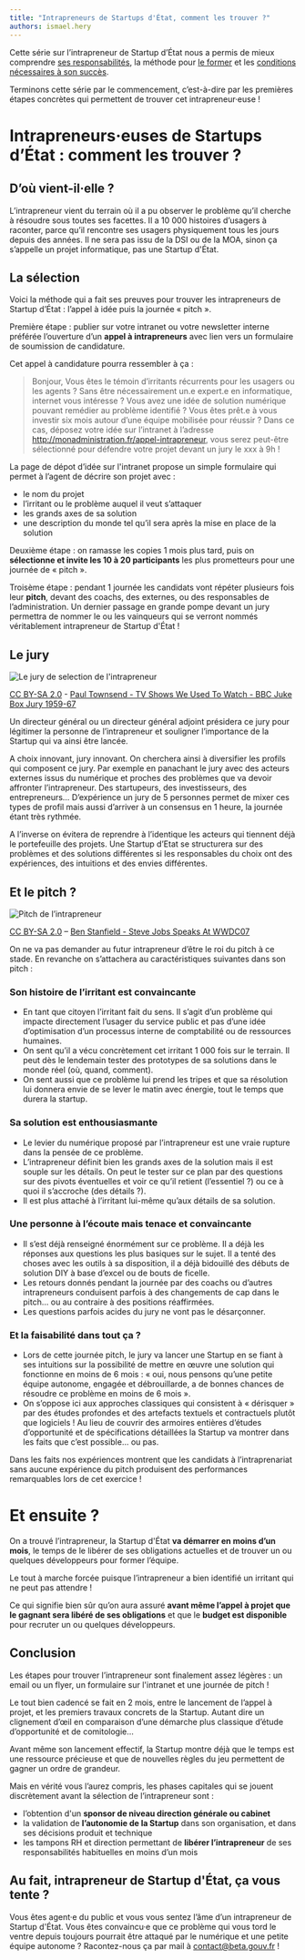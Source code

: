 ```yaml
---
title: "Intrapreneurs de Startups d'État, comment les trouver ?"
authors: ismael.hery
---
```


Cette série sur l’intrapreneur de Startup d’État nous a permis de mieux comprendre [ses responsabilités](/2017/02/16/intrapreneur-startup-d-etat.html), la méthode pour [le former](/2017/02/27/comment-former-des-intrapreneurs.html) et les [conditions nécessaires à son succès](/2017/03/06/intrapreneur-les-conditions-du-succes.html).

Terminons cette série par le commencement, c’est-à-dire par les premières étapes concrètes qui permettent de trouver cet intrapreneur·euse !

<!--more-->

# Intrapreneurs·euses de Startups d’État : comment les trouver ?

## D’où vient-il·elle ?

L’intrapreneur vient du terrain où il a pu observer le problème qu’il cherche à résoudre sous toutes ses facettes. Il a 10 000 histoires d’usagers à raconter, parce qu’il rencontre ses usagers physiquement tous les jours depuis des années. Il ne sera pas issu de la DSI ou de la MOA, sinon ça s’appelle un projet informatique, pas une Startup d'État.

## La sélection

Voici la méthode qui a fait ses preuves pour trouver les intrapreneurs de Startup d’État : l’appel à idée puis la journée « pitch ».

Première étape : publier sur votre intranet ou votre newsletter interne préférée l’ouverture d’un **appel à intrapreneurs** avec lien vers un formulaire de soumission de candidature.

Cet appel à candidature pourra ressembler à ça :

> Bonjour,
> Vous êtes le témoin d’irritants récurrents pour les usagers ou les agents ?
> Sans être nécessairement un.e expert.e en informatique, internet vous intéresse ?
> Vous avez une idée de solution numérique pouvant remédier au problème identifié ?
> Vous êtes prêt.e à vous investir six mois autour d’une équipe mobilisée pour réussir ?
> Dans ce cas, déposez votre idée sur l’intranet à l’adresse http://monadministration.fr/appel-intrapreneur, vous serez peut-être sélectionné pour défendre votre projet devant un jury le xxx à 9h !

La page de dépot d’idée sur l'intranet propose un simple formulaire qui permet à l’agent de décrire son projet avec :
* le nom du projet
* l’irritant ou le problème auquel il veut s’attaquer
* les grands axes de sa solution
* une description du monde tel qu’il sera après la mise en place de la solution

Deuxième étape : on ramasse les copies 1 mois plus tard, puis on **sélectionne et invite les 10 à 20 participants** les plus prometteurs pour une journée de « pitch ».

Troisème étape : pendant 1 journée les candidats vont répéter plusieurs fois leur **pitch**, devant des coachs, des externes, ou des responsables de l’administration. Un dernier passage en grande pompe devant un jury permettra de nommer le ou les vainqueurs qui se verront nommés véritablement intrapreneur de Startup d'État !

## Le jury

![Le jury de selection de l'intrapreneur](/img/posts/le-jury-selection-intrapreneur.jpg)

[CC BY-SA 2.0](https://creativecommons.org/licenses/by-sa/2.0/) - [Paul Townsend - TV Shows We Used To Watch - BBC Juke Box Jury 1959-67](https://www.flickr.com/photos/brizzlebornandbred/4933754453/in/photostream/)

Un directeur général ou un directeur général adjoint présidera ce jury pour légitimer la personne de l’intrapreneur et souligner l’importance de la Startup qui va ainsi être lancée.

A choix innovant, jury innovant. On cherchera ainsi à diversifier les profils qui composent ce jury. Par exemple en panachant le jury avec des acteurs externes issus du numérique et proches des problèmes que va devoir affronter l’intrapreneur. Des startupeurs, des investisseurs, des entrepreneurs… D’expérience un jury de 5 personnes permet de mixer ces types de profil mais aussi d’arriver à un consensus en 1 heure, la journée étant très rythmée.

A l’inverse on évitera de reprendre à l’identique les acteurs qui tiennent déjà le portefeuille des projets. Une Startup d’Etat se structurera sur des problèmes et des solutions différentes si les responsables du choix ont des expériences, des intuitions et des envies différentes.

## Et le pitch ?

![Pitch de l’intrapreneur](/img/posts/intrapreneur-pitch-3.jpg)

[CC BY-SA 2.0](https://creativecommons.org/licenses/by-sa/2.0/) – [Ben Stanfield - Steve Jobs Speaks At WWDC07](https://www.flickr.com/photos/acaben/541334636)

On ne va pas demander au futur intrapreneur d’être le roi du pitch à ce stade. En revanche on s’attachera au caractéristiques suivantes dans son pitch :

### Son histoire de l’irritant est convaincante
* En tant que citoyen l’irritant fait du sens. Il s’agit d’un problème qui impacte directement l’usager du service public et pas d’une idée d’optimisation d’un processus interne de comptabilité ou de ressources humaines.
* On sent qu’il a vécu concrètement cet irritant 1 000 fois sur le terrain. Il peut dès le lendemain tester des prototypes de sa solutions dans le monde réel (où, quand, comment).
* On sent aussi que ce problème lui prend les tripes et que sa résolution lui donnera envie de se lever le matin avec énergie, tout le temps que durera la startup.

### Sa solution est enthousiasmante
* Le levier du numérique proposé par l’intrapreneur est une vraie rupture dans la pensée de ce problème.
* L’intrapreneur définit bien les grands axes de la solution mais il est souple sur les détails. On peut le tester sur ce plan par des questions sur des pivots éventuelles et voir ce qu’il retient (l’essentiel ?) ou ce à quoi il s’accroche (des détails ?).
* Il est plus attaché à l’irritant lui-même qu’aux détails de sa solution.

### Une personne à l’écoute mais tenace et convaincante
* Il s’est déjà renseigné énormément sur ce problème. Il a déjà les réponses aux questions les plus basiques sur le sujet. Il a tenté des choses avec les outils à sa disposition, il a déjà bidouillé des débuts de solution DIY à base d’excel ou de bouts de ficelle.
* Les retours donnés pendant la journée par des coachs ou d’autres intrapreneurs conduisent parfois à des changements de cap dans le pitch… ou au contraire à des positions réaffirmées.
* Les questions parfois acides du jury ne vont pas le désarçonner.

### Et la faisabilité dans tout ça ?
* Lors de cette journée pitch, le jury va lancer une Startup en se fiant à ses intuitions sur la possibilité de mettre en œuvre une solution qui fonctionne en moins de 6 mois : « oui, nous pensons qu’une petite équipe autonome, engagée et débrouillarde, a de bonnes chances de résoudre ce problème en moins de 6 mois ».
* On s’oppose ici aux approches classiques qui consistent à « dérisquer » par des études profondes et des artefacts textuels et contractuels plutôt que logiciels ! Au lieu de couvrir des armoires entières d’études d’opportunité et de spécifications détaillées la Startup va montrer dans les faits que c’est possible… ou pas.

Dans les faits nos expériences montrent que les candidats à l’intraprenariat sans aucune expérience du pitch produisent des performances remarquables lors de cet exercice !

# Et ensuite ?

On a trouvé l’intrapreneur, la Startup d'État **va démarrer en moins d’un mois**, le temps de le libérer de ses obligations actuelles et de trouver un ou quelques développeurs pour former l’équipe.

Le tout à marche forcée puisque l’intrapreneur a bien identifié un irritant qui ne peut pas attendre !

Ce qui signifie bien sûr qu’on aura assuré **avant même l’appel à projet que le gagnant sera libéré de ses obligations** et que le **budget est disponible** pour recruter un ou quelques développeurs.

## Conclusion

Les étapes pour trouver l’intrapreneur sont finalement assez légères : un email ou un flyer, un formulaire sur l'intranet et une journée de pitch !

Le tout bien cadencé se fait en 2 mois, entre le lancement de l’appel à projet, et les premiers travaux concrets de la Startup. Autant dire un clignement d’œil en comparaison d’une démarche plus classique d’étude d’opportunité et de comitologie…

Avant même son lancement effectif, la Startup montre déjà que le temps est une ressource précieuse et que de nouvelles règles du jeu permettent de gagner un ordre de grandeur.

Mais en vérité vous l’aurez compris, les phases capitales qui se jouent  discrètement avant la sélection de l’intrapreneur sont :

* l’obtention d'un **sponsor de niveau direction générale ou cabinet**
* la validation de **l’autonomie de la Startup** dans son organisation, et dans ses décisions produit et technique
* les tampons RH et direction permettant de **libérer l’intrapreneur** de ses responsabilités habituelles en moins d’un mois

## Au fait, intrapreneur de Startup d'État, ça vous tente ?

Vous êtes agent·e du public et vous vous sentez l’âme d’un intrapreneur de Startup d'État. Vous êtes convaincu·e que ce problème qui vous tord le ventre depuis toujours pourrait être attaqué par le numérique et une petite équipe autonome ? Racontez-nous ça par mail à [contact@beta.gouv.fr](mailto:contact@beta.gouv.fr?subject=Candidature%20intrapreneur) !
